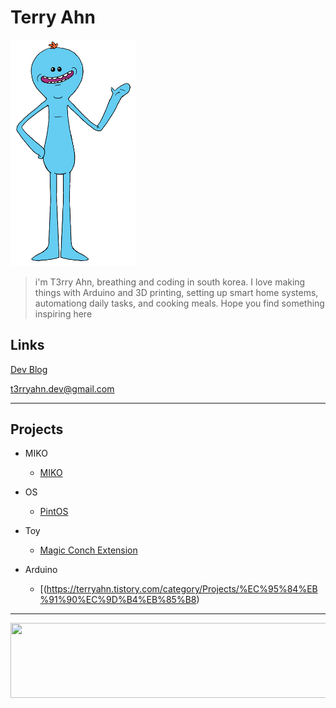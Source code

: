 # Terry Ahn
<img src="static/pngguru.com%20(11).png" width="200" alt="pngguru com (11)">


> i'm T3rry Ahn, breathing and coding in south korea.
> I love making things with Arduino and 3D printing, setting up smart home systems, automationg daily tasks, and cooking meals.
> Hope you find something inspiring here

## Links
[Dev Blog](https://terryahn.tistory.com/)

t3rryahn.dev@gmail.com

***
## Projects
- MIKO
  - [MIKO](https://github.com/ProjectMIKO)

- OS
  - [PintOS](https://github.com/JunglePintOS/pintos-kaist)

- Toy
  - [Magic Conch Extension](https://github.com/T3rryAhn/magic-conch-extension)
- Arduino
  - [(https://terryahn.tistory.com/category/Projects/%EC%95%84%EB%91%90%EC%9D%B4%EB%85%B8)

***


<a href="https://github.com/devxb/gitanimals">
  <img src="https://render.gitanimals.org/lines/T3rryAhn?pet-id=1" width="1000" height="120"/>
</a>
